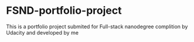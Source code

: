 # FSND-portfolio-project
This is a portfolio project submited for Full-stack nanodegree complition by Udacity and developed by me
